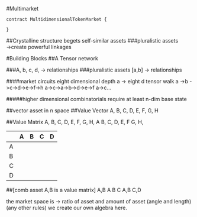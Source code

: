 #Multimarket

```
contract MultidimensionalTokenMarket {
 
}
```

##Crystalline structure begets self-similar assets
###pluralistic assets
    →create powerful linkages

#Building Blocks
##A Tensor network

###A, b, c, d,
    → relationships
###pluralistic assets
[a,b]
    → relationships

####market circuits
    eight dimensional depth
a → eight d tensor walk
a ->b ->c->d->e->f->h
a->c->a->b->d->e->f
a->c…

#####higher dimensional combinatorials require at least n-dim base state

##vector asset in n space
##Value Vector
A,
B,
C,
D,
E,
F,
G,
H

##Value Matrix
   A, B, C, D, E, F, G, H,
A
B,
C,
D,
E,
F
G,
H,

|   | A | B | C | D |
|---|---|---|---|---|
| A |   |   |   |   |
| B |   |   |   |   |
| C |   |   |   |   |
| D |   |   |   |   |


##[comb asset A,B is a value matrix]
    A,B
A
B
C
A,B
C,D 

the market space is
→ ratio of asset and amount of asset
    (angle and length) 
(any other rules) 
we create our own algebra here. 

